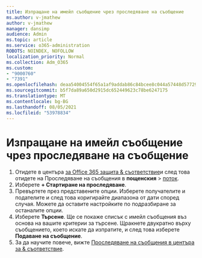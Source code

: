 ```yaml
---
title: Изпращане на имейл съобщение чрез проследяване на съобщение
ms.author: v-jmathew
author: v-jmathew
manager: dansimp
audience: Admin
ms.topic: article
ms.service: o365-administration
ROBOTS: NOINDEX, NOFOLLOW
localization_priority: Normal
ms.collection: Adm_O365
ms.custom:
- "9000760"
- "7391"
ms.openlocfilehash: deaa54004554f65a1af9addab86c84bcee8c044a57448d577299c452ce5cf1a1
ms.sourcegitcommit: b5f7da89a650d2915dc652449623c78be6247175
ms.translationtype: MT
ms.contentlocale: bg-BG
ms.lasthandoff: 08/05/2021
ms.locfileid: "53978834"
---
```

# <a name="submit-an-email-message-using-message-trace"></a>Изпращане на имейл съобщение чрез проследяване на съобщение

1. Отидете в центъра [за Office 365 защита & съответствие](https://go.microsoft.com/fwlink/p/?linkid=2077143)и след това отидете на Проследяване на съобщения в **пощенския**  >  [поток](https://go.microsoft.com/fwlink/?linkid=2101048).
2. Изберете **+ Стартиране на проследяване**.
3. Превъртете през представените опции. Изберете получателите и подателите и след това коригирайте диапазона от дати според случая. Можете да оставите настройките по подразбиране за останалите опции.
4. Изберете **Търсене**. Ще се покаже списък с имейл съобщения въз основа на вашите критерии за търсене. Щракнете двукратно върху съобщението, което искате да изпратите, и след това изберете **Подаване на съобщение**.
5. За да научите повече, вижте [Проследяване на съобщения в центъра за & съответствие](https://go.microsoft.com/fwlink/?linkid=2101557).

